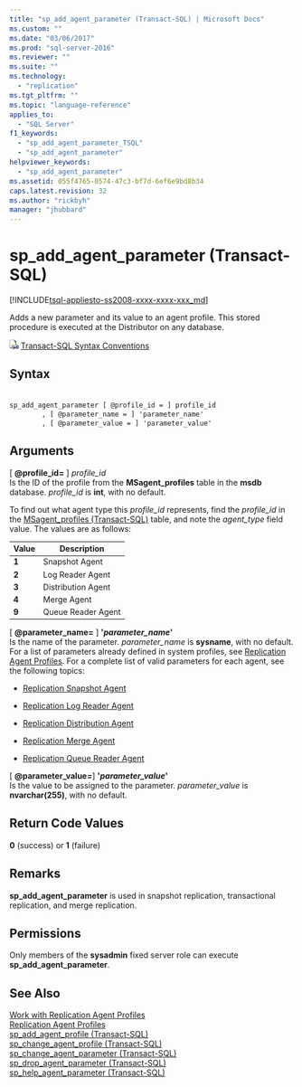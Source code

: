 ```yaml
---
title: "sp_add_agent_parameter (Transact-SQL) | Microsoft Docs"
ms.custom: ""
ms.date: "03/06/2017"
ms.prod: "sql-server-2016"
ms.reviewer: ""
ms.suite: ""
ms.technology: 
  - "replication"
ms.tgt_pltfrm: ""
ms.topic: "language-reference"
applies_to: 
  - "SQL Server"
f1_keywords: 
  - "sp_add_agent_parameter_TSQL"
  - "sp_add_agent_parameter"
helpviewer_keywords: 
  - "sp_add_agent_parameter"
ms.assetid: 055f4765-0574-47c3-bf7d-6ef6e9bd8b34
caps.latest.revision: 32
ms.author: "rickbyh"
manager: "jhubbard"
---
```

# sp_add_agent_parameter (Transact-SQL)
[!INCLUDE[tsql-appliesto-ss2008-xxxx-xxxx-xxx_md](../../../database-engine/configure/windows/includes/tsql-appliesto-ss2008-xxxx-xxxx-xxx-md.md)]

  Adds a new parameter and its value to an agent profile. This stored procedure is executed at the Distributor on any database.  
  
 ![Topic link icon](../../../database-engine/configure/windows/media/topic-link.gif "Topic link icon") [Transact-SQL Syntax Conventions](../../../t-sql/language-elements/transact-sql-syntax-conventions-transact-sql.md)  
  
## Syntax  
  
```  
  
sp_add_agent_parameter [ @profile_id = ] profile_id  
        , [ @parameter_name = ] 'parameter_name'   
        , [ @parameter_value = ] 'parameter_value'   
```  
  
## Arguments  
 [ **@profile_id=** ] *profile_id*  
 Is the ID of the profile from the **MSagent_profiles** table in the **msdb** database. *profile_id* is **int**, with no default.  
  
 To find out what agent type this *profile_id* represents, find the *profile_id* in the [MSagent_profiles &#40;Transact-SQL&#41;](../../../relational-databases/reference/system-tables/msagent-profiles-transact-sql.md) table, and note the *agent_type* field value. The values are as follows:  
  
|Value|Description|  
|-----------|-----------------|  
|**1**|Snapshot Agent|  
|**2**|Log Reader Agent|  
|**3**|Distribution Agent|  
|**4**|Merge Agent|  
|**9**|Queue Reader Agent|  
  
 [ **@parameter_name=** ] **'***parameter_name***'**  
 Is the name of the parameter. *parameter_name* is **sysname**, with no default. For a list of parameters already defined in system profiles, see [Replication Agent Profiles](../../../relational-databases/replication/agents/replication-agent-profiles.md). For a complete list of valid parameters for each agent, see the following topics:  
  
-   [Replication Snapshot Agent](../../../relational-databases/replication/agents/replication-snapshot-agent.md)  
  
-   [Replication Log Reader Agent](../../../relational-databases/replication/agents/replication-log-reader-agent.md)  
  
-   [Replication Distribution Agent](../../../relational-databases/replication/agents/replication-distribution-agent.md)  
  
-   [Replication Merge Agent](../../../relational-databases/replication/agents/replication-merge-agent.md)  
  
-   [Replication Queue Reader Agent](../../../relational-databases/replication/agents/replication-queue-reader-agent.md)  
  
 [ **@parameter_value=**] **'***parameter_value***'**  
 Is the value to be assigned to the parameter. *parameter_value* is **nvarchar(255)**, with no default.  
  
## Return Code Values  
 **0** (success) or **1** (failure)  
  
## Remarks  
 **sp_add_agent_parameter** is used in snapshot replication, transactional replication, and merge replication.  
  
## Permissions  
 Only members of the **sysadmin** fixed server role can execute **sp_add_agent_parameter**.  
  
## See Also  
 [Work with Replication Agent Profiles](../../../relational-databases/replication/agents/work-with-replication-agent-profiles.md)   
 [Replication Agent Profiles](../../../relational-databases/replication/agents/replication-agent-profiles.md)   
 [sp_add_agent_profile &#40;Transact-SQL&#41;](../../../relational-databases/reference/system-stored-procedures/sp-add-agent-profile-transact-sql.md)   
 [sp_change_agent_profile &#40;Transact-SQL&#41;](../../../relational-databases/reference/system-stored-procedures/sp-change-agent-profile-transact-sql.md)   
 [sp_change_agent_parameter &#40;Transact-SQL&#41;](../../../relational-databases/reference/system-stored-procedures/sp-change-agent-parameter-transact-sql.md)   
 [sp_drop_agent_parameter &#40;Transact-SQL&#41;](../../../relational-databases/reference/system-stored-procedures/sp-drop-agent-parameter-transact-sql.md)   
 [sp_help_agent_parameter &#40;Transact-SQL&#41;](../../../relational-databases/reference/system-stored-procedures/sp-help-agent-parameter-transact-sql.md)  
  
  